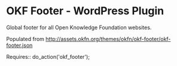 OKF Footer - WordPress Plugin
============================

Global footer for all Open Knowledge Foundation websites.

Populated from http://assets.okfn.org/themes/okfn/okf-footer/okf-footer.json

Requires::
  do_action('okf_footer');
	